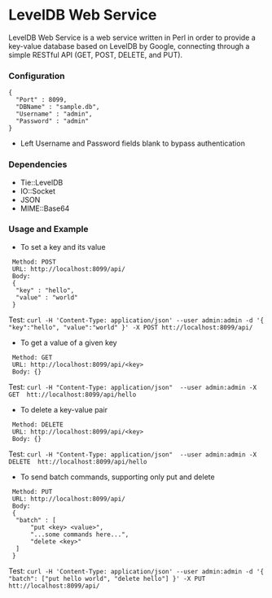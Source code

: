 # LevelDB Web Service
LevelDB Web Service is a web service written in Perl in order to provide a key-value database based on LevelDB by Google, connecting through a simple RESTful API (GET, POST, DELETE, and PUT).

### Configuration
```
{
  "Port" : 8099,
  "DBName" : "sample.db",
  "Username" : "admin",
  "Password" : "admin"
}
```
 * Left Username and Password fields blank to bypass authentication
 
### Dependencies
 * Tie::LevelDB
 * IO::Socket
 * JSON
 * MIME::Base64

### Usage and Example
 * To set a key and its value
```
 Method: POST
 URL: http://localhost:8099/api/
 Body: 
 {
  "key" : "hello",
  "value" : "world"
 }
```
Test: ``` curl -H 'Content-Type: application/json' --user admin:admin -d '{ "key":"hello", "value":"world" }' -X POST htt://localhost:8099/api/ ```

 * To get a value of a given key
```
 Method: GET
 URL: http://localhost:8099/api/<key>
 Body: {}
```
 Test: ``` curl -H "Content-Type: application/json"  --user admin:admin -X GET  htt://localhost:8099/api/hello ```
 
  * To delete a key-value pair
```
 Method: DELETE
 URL: http://localhost:8099/api/<key>
 Body: {}
```
 Test: ``` curl -H "Content-Type: application/json"  --user admin:admin -X DELETE  htt://localhost:8099/api/hello ```
 
 * To send batch commands, supporting only put and delete
```
 Method: PUT
 URL: http://localhost:8099/api/
 Body: 
 {
  "batch" : [
      "put <key> <value>",
      "...some commands here...", 
      "delete <key>"
  ]
 }
```
Test: ``` curl -H 'Content-Type: application/json' --user admin:admin -d '{ "batch": ["put hello world", "delete hello"] }' -X PUT htt://localhost:8099/api/ ```
